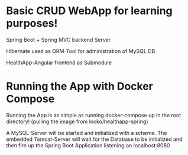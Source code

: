 # Basic CRUD WebApp for learning purposes!

Spring Boot + Spring MVC backend Server

Hibernate used as ORM-Tool for administration of MySQL DB

HealthApp-Angular frontend as Submodule



# Running the App with Docker Compose

Running the App is as simple as running docker-compose up in the root directory! (pulling the image from locko/healthapp-spring)


A MySQL-Server will be started and initialized with a scheme.
The embedded Tomcat-Server will wait for the Database to be initialized and then fire up the Spring Boot Application listening on localhost:8080